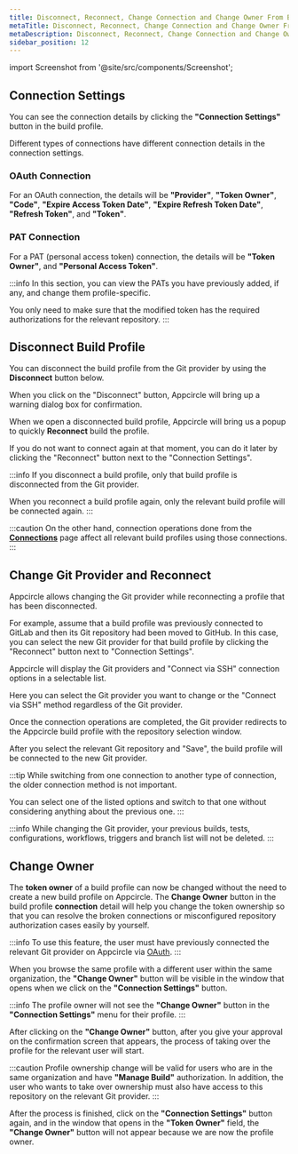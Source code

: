 ```yaml
---
title: Disconnect, Reconnect, Change Connection and Change Owner From Build Profile
metaTitle: Disconnect, Reconnect, Change Connection and Change Owner From Build Profile
metaDescription: Disconnect, Reconnect, Change Connection and Change Owner From Build Profile
sidebar_position: 12
---
```


import Screenshot from '@site/src/components/Screenshot';

## Connection Settings

You can see the connection details by clicking the **"Connection Settings"** button in the build profile.

<Screenshot url='https://cdn.appcircle.io/docs/assets/connections-new-main.png' />

Different types of connections have different connection details in the connection settings.

### OAuth Connection

For an OAuth connection, the details will be **"Provider"**, **"Token Owner"**, **"Code"**, **"Expire Access Token Date"**, **"Expire Refresh Token Date"**, **"Refresh Token"**, and **"Token"**.

<Screenshot url='https://cdn.appcircle.io/docs/assets/connection-last-1n.png' />

### PAT Connection

For a PAT (personal access token) connection, the details will be **"Token Owner"**, and **"Personal Access Token"**.

<Screenshot url='https://cdn.appcircle.io/docs/assets/connection-last-3n.png' />

:::info
In this section, you can view the PATs you have previously added, if any, and change them profile-specific.

You only need to make sure that the modified token has the required authorizations for the relevant repository.
:::

## Disconnect Build Profile

You can disconnect the build profile from the Git provider by using the **Disconnect** button below.

<Screenshot url='https://cdn.appcircle.io/docs/assets/disconnect-1.png' />

When you click on the "Disconnect" button, Appcircle will bring up a warning dialog box for confirmation.

<Screenshot url='https://cdn.appcircle.io/docs/assets/disconnect-2.png' />

When we open a disconnected build profile, Appcircle will bring us a popup to quickly **Reconnect** build the profile.

<Screenshot url='https://cdn.appcircle.io/docs/assets/disconnect-3.png' />

If you do not want to connect again at that moment, you can do it later by clicking the "Reconnect" button next to the "Connection Settings".

<Screenshot url='https://cdn.appcircle.io/docs/assets/reconnect-button.png' />

:::info
If you disconnect a build profile, only that build profile is disconnected from the Git provider.

When you reconnect a build profile again, only the relevant build profile will be connected again.
:::

:::caution
On the other hand, connection operations done from the **[Connections](./connections.md)** page affect all relevant build profiles using those connections.
:::

## Change Git Provider and Reconnect

Appcircle allows changing the Git provider while  reconnecting a profile that has been disconnected.

For example, assume that a build profile was previously connected to GitLab and then its Git repository had been moved to GitHub. In this case, you can select the new Git provider for that build profile by clicking the "Reconnect" button next to "Connection Settings".

<Screenshot url='https://cdn.appcircle.io/docs/assets/reconnect-button.png' />

Appcircle will display the Git providers and "Connect via SSH" connection options in a selectable list.

Here you can select the Git provider you want to change or the "Connect via SSH" method regardless of the Git provider.

<Screenshot url='https://cdn.appcircle.io/docs/assets/change-provider.png' />

Once the connection operations are completed, the Git provider redirects to the Appcircle build profile with the repository selection window.

<Screenshot url='https://cdn.appcircle.io/docs/assets/repo-select.png' />

After you select the relevant Git repository and "Save", the build profile will be connected to the new Git provider.

<Screenshot url='https://cdn.appcircle.io/docs/assets/repo-success-c.png' />

:::tip
While switching from one connection to another type of connection, the older connection method is not important.

You can select one of the listed options and switch to that one without considering anything about the previous one.
:::

:::info
While changing the Git provider, your previous builds, tests, configurations, workflows, triggers and branch list will not be deleted.
:::

## Change Owner

The **token owner** of a build profile can now be changed without the need to create a new build profile on Appcircle. The **Change Owner** button in the build profile **connection** detail will help you change the token ownership so that you can resolve the broken connections or misconfigured repository authorization cases easily by yourself.

:::info
To use this feature, the user must have previously connected the relevant Git provider on Appcircle via [OAuth](connections.md#managing-oauth-connections).
:::

<Screenshot url='https://cdn.appcircle.io/docs/assets/owner-main.png' />

When you browse the same profile with a different user within the same organization, the **"Change Owner"** button will be visible in the window that opens when we click on the **"Connection Settings"** button.

<Screenshot url='https://cdn.appcircle.io/docs/assets/owner-modal.png' />

:::info
The profile owner will not see the **"Change Owner"** button in the **"Connection Settings"** menu for their profile.
:::

After clicking on the **"Change Owner"** button, after you give your approval on the confirmation screen that appears, the process of taking over the profile for the relevant user will start.

<Screenshot url='https://cdn.appcircle.io/docs/assets/owner-warning.png' />

:::caution
Profile ownership change will be valid for users who are in the same organization and have **"Manage Build"** authorization. In addition, the user who wants to take over ownership must also have access to this repository on the relevant Git provider.
:::

After the process is finished, click on the **"Connection Settings"** button again, and in the window that opens in the **"Token Owner"** field, the **"Change Owner"** button will not appear because we are now the profile owner.

<Screenshot url='https://cdn.appcircle.io/docs/assets/owner-changed.png' />